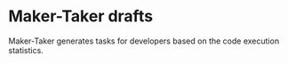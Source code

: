 # Maker-Taker drafts

Maker-Taker generates tasks for developers based on the code execution statistics. 
